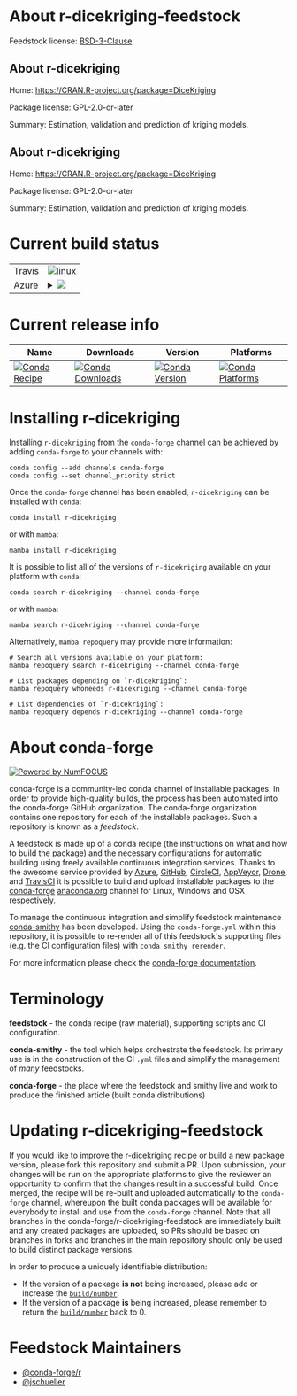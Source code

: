 About r-dicekriging-feedstock
=============================

Feedstock license: [BSD-3-Clause](https://github.com/conda-forge/r-dicekriging-feedstock/blob/main/LICENSE.txt)


About r-dicekriging
-------------------

Home: https://CRAN.R-project.org/package=DiceKriging

Package license: GPL-2.0-or-later

Summary: Estimation, validation and prediction of kriging models.

About r-dicekriging
-------------------

Home: https://CRAN.R-project.org/package=DiceKriging

Package license: GPL-2.0-or-later

Summary: Estimation, validation and prediction of kriging models.

Current build status
====================


<table><tr>
    <td>Travis</td>
    <td>
      <a href="https://app.travis-ci.com/conda-forge/r-dicekriging-feedstock">
        <img alt="linux" src="https://img.shields.io/travis/com/conda-forge/r-dicekriging-feedstock/main.svg?label=Linux">
      </a>
    </td>
  </tr>
    
  <tr>
    <td>Azure</td>
    <td>
      <details>
        <summary>
          <a href="https://dev.azure.com/conda-forge/feedstock-builds/_build/latest?definitionId=6029&branchName=main">
            <img src="https://dev.azure.com/conda-forge/feedstock-builds/_apis/build/status/r-dicekriging-feedstock?branchName=main">
          </a>
        </summary>
        <table>
          <thead><tr><th>Variant</th><th>Status</th></tr></thead>
          <tbody><tr>
              <td>linux_64_r_base4.3</td>
              <td>
                <a href="https://dev.azure.com/conda-forge/feedstock-builds/_build/latest?definitionId=6029&branchName=main">
                  <img src="https://dev.azure.com/conda-forge/feedstock-builds/_apis/build/status/r-dicekriging-feedstock?branchName=main&jobName=linux&configuration=linux%20linux_64_r_base4.3" alt="variant">
                </a>
              </td>
            </tr><tr>
              <td>linux_64_r_base4.4</td>
              <td>
                <a href="https://dev.azure.com/conda-forge/feedstock-builds/_build/latest?definitionId=6029&branchName=main">
                  <img src="https://dev.azure.com/conda-forge/feedstock-builds/_apis/build/status/r-dicekriging-feedstock?branchName=main&jobName=linux&configuration=linux%20linux_64_r_base4.4" alt="variant">
                </a>
              </td>
            </tr><tr>
              <td>linux_aarch64_r_base4.3</td>
              <td>
                <a href="https://dev.azure.com/conda-forge/feedstock-builds/_build/latest?definitionId=6029&branchName=main">
                  <img src="https://dev.azure.com/conda-forge/feedstock-builds/_apis/build/status/r-dicekriging-feedstock?branchName=main&jobName=linux&configuration=linux%20linux_aarch64_r_base4.3" alt="variant">
                </a>
              </td>
            </tr><tr>
              <td>linux_aarch64_r_base4.4</td>
              <td>
                <a href="https://dev.azure.com/conda-forge/feedstock-builds/_build/latest?definitionId=6029&branchName=main">
                  <img src="https://dev.azure.com/conda-forge/feedstock-builds/_apis/build/status/r-dicekriging-feedstock?branchName=main&jobName=linux&configuration=linux%20linux_aarch64_r_base4.4" alt="variant">
                </a>
              </td>
            </tr><tr>
              <td>linux_ppc64le_r_base4.3</td>
              <td>
                <a href="https://dev.azure.com/conda-forge/feedstock-builds/_build/latest?definitionId=6029&branchName=main">
                  <img src="https://dev.azure.com/conda-forge/feedstock-builds/_apis/build/status/r-dicekriging-feedstock?branchName=main&jobName=linux&configuration=linux%20linux_ppc64le_r_base4.3" alt="variant">
                </a>
              </td>
            </tr><tr>
              <td>linux_ppc64le_r_base4.4</td>
              <td>
                <a href="https://dev.azure.com/conda-forge/feedstock-builds/_build/latest?definitionId=6029&branchName=main">
                  <img src="https://dev.azure.com/conda-forge/feedstock-builds/_apis/build/status/r-dicekriging-feedstock?branchName=main&jobName=linux&configuration=linux%20linux_ppc64le_r_base4.4" alt="variant">
                </a>
              </td>
            </tr><tr>
              <td>osx_64_r_base4.3</td>
              <td>
                <a href="https://dev.azure.com/conda-forge/feedstock-builds/_build/latest?definitionId=6029&branchName=main">
                  <img src="https://dev.azure.com/conda-forge/feedstock-builds/_apis/build/status/r-dicekriging-feedstock?branchName=main&jobName=osx&configuration=osx%20osx_64_r_base4.3" alt="variant">
                </a>
              </td>
            </tr><tr>
              <td>osx_64_r_base4.4</td>
              <td>
                <a href="https://dev.azure.com/conda-forge/feedstock-builds/_build/latest?definitionId=6029&branchName=main">
                  <img src="https://dev.azure.com/conda-forge/feedstock-builds/_apis/build/status/r-dicekriging-feedstock?branchName=main&jobName=osx&configuration=osx%20osx_64_r_base4.4" alt="variant">
                </a>
              </td>
            </tr><tr>
              <td>win_64_r_base4.3</td>
              <td>
                <a href="https://dev.azure.com/conda-forge/feedstock-builds/_build/latest?definitionId=6029&branchName=main">
                  <img src="https://dev.azure.com/conda-forge/feedstock-builds/_apis/build/status/r-dicekriging-feedstock?branchName=main&jobName=win&configuration=win%20win_64_r_base4.3" alt="variant">
                </a>
              </td>
            </tr><tr>
              <td>win_64_r_base4.4</td>
              <td>
                <a href="https://dev.azure.com/conda-forge/feedstock-builds/_build/latest?definitionId=6029&branchName=main">
                  <img src="https://dev.azure.com/conda-forge/feedstock-builds/_apis/build/status/r-dicekriging-feedstock?branchName=main&jobName=win&configuration=win%20win_64_r_base4.4" alt="variant">
                </a>
              </td>
            </tr>
          </tbody>
        </table>
      </details>
    </td>
  </tr>
</table>

Current release info
====================

| Name | Downloads | Version | Platforms |
| --- | --- | --- | --- |
| [![Conda Recipe](https://img.shields.io/badge/recipe-r--dicekriging-green.svg)](https://anaconda.org/conda-forge/r-dicekriging) | [![Conda Downloads](https://img.shields.io/conda/dn/conda-forge/r-dicekriging.svg)](https://anaconda.org/conda-forge/r-dicekriging) | [![Conda Version](https://img.shields.io/conda/vn/conda-forge/r-dicekriging.svg)](https://anaconda.org/conda-forge/r-dicekriging) | [![Conda Platforms](https://img.shields.io/conda/pn/conda-forge/r-dicekriging.svg)](https://anaconda.org/conda-forge/r-dicekriging) |

Installing r-dicekriging
========================

Installing `r-dicekriging` from the `conda-forge` channel can be achieved by adding `conda-forge` to your channels with:

```
conda config --add channels conda-forge
conda config --set channel_priority strict
```

Once the `conda-forge` channel has been enabled, `r-dicekriging` can be installed with `conda`:

```
conda install r-dicekriging
```

or with `mamba`:

```
mamba install r-dicekriging
```

It is possible to list all of the versions of `r-dicekriging` available on your platform with `conda`:

```
conda search r-dicekriging --channel conda-forge
```

or with `mamba`:

```
mamba search r-dicekriging --channel conda-forge
```

Alternatively, `mamba repoquery` may provide more information:

```
# Search all versions available on your platform:
mamba repoquery search r-dicekriging --channel conda-forge

# List packages depending on `r-dicekriging`:
mamba repoquery whoneeds r-dicekriging --channel conda-forge

# List dependencies of `r-dicekriging`:
mamba repoquery depends r-dicekriging --channel conda-forge
```


About conda-forge
=================

[![Powered by
NumFOCUS](https://img.shields.io/badge/powered%20by-NumFOCUS-orange.svg?style=flat&colorA=E1523D&colorB=007D8A)](https://numfocus.org)

conda-forge is a community-led conda channel of installable packages.
In order to provide high-quality builds, the process has been automated into the
conda-forge GitHub organization. The conda-forge organization contains one repository
for each of the installable packages. Such a repository is known as a *feedstock*.

A feedstock is made up of a conda recipe (the instructions on what and how to build
the package) and the necessary configurations for automatic building using freely
available continuous integration services. Thanks to the awesome service provided by
[Azure](https://azure.microsoft.com/en-us/services/devops/), [GitHub](https://github.com/),
[CircleCI](https://circleci.com/), [AppVeyor](https://www.appveyor.com/),
[Drone](https://cloud.drone.io/welcome), and [TravisCI](https://travis-ci.com/)
it is possible to build and upload installable packages to the
[conda-forge](https://anaconda.org/conda-forge) [anaconda.org](https://anaconda.org/)
channel for Linux, Windows and OSX respectively.

To manage the continuous integration and simplify feedstock maintenance
[conda-smithy](https://github.com/conda-forge/conda-smithy) has been developed.
Using the ``conda-forge.yml`` within this repository, it is possible to re-render all of
this feedstock's supporting files (e.g. the CI configuration files) with ``conda smithy rerender``.

For more information please check the [conda-forge documentation](https://conda-forge.org/docs/).

Terminology
===========

**feedstock** - the conda recipe (raw material), supporting scripts and CI configuration.

**conda-smithy** - the tool which helps orchestrate the feedstock.
                   Its primary use is in the construction of the CI ``.yml`` files
                   and simplify the management of *many* feedstocks.

**conda-forge** - the place where the feedstock and smithy live and work to
                  produce the finished article (built conda distributions)


Updating r-dicekriging-feedstock
================================

If you would like to improve the r-dicekriging recipe or build a new
package version, please fork this repository and submit a PR. Upon submission,
your changes will be run on the appropriate platforms to give the reviewer an
opportunity to confirm that the changes result in a successful build. Once
merged, the recipe will be re-built and uploaded automatically to the
`conda-forge` channel, whereupon the built conda packages will be available for
everybody to install and use from the `conda-forge` channel.
Note that all branches in the conda-forge/r-dicekriging-feedstock are
immediately built and any created packages are uploaded, so PRs should be based
on branches in forks and branches in the main repository should only be used to
build distinct package versions.

In order to produce a uniquely identifiable distribution:
 * If the version of a package **is not** being increased, please add or increase
   the [``build/number``](https://docs.conda.io/projects/conda-build/en/latest/resources/define-metadata.html#build-number-and-string).
 * If the version of a package **is** being increased, please remember to return
   the [``build/number``](https://docs.conda.io/projects/conda-build/en/latest/resources/define-metadata.html#build-number-and-string)
   back to 0.

Feedstock Maintainers
=====================

* [@conda-forge/r](https://github.com/orgs/conda-forge/teams/r/)
* [@jschueller](https://github.com/jschueller/)

